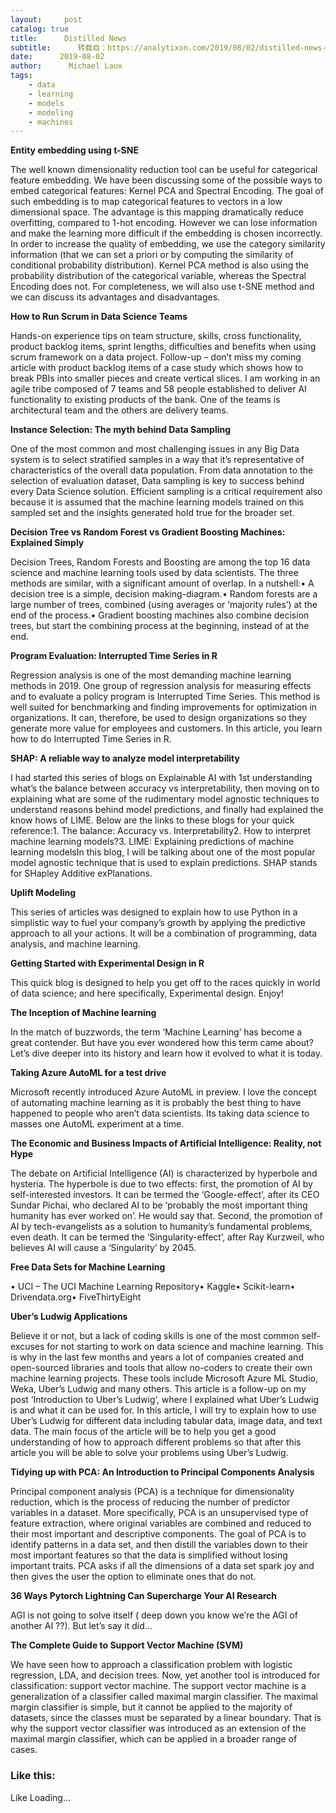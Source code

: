 ```yaml
---
layout:     post
catalog: true
title:      Distilled News
subtitle:      转载自：https://analytixon.com/2019/08/02/distilled-news-1151/
date:      2019-08-02
author:      Michael Laux
tags:
    - data
    - learning
    - models
    - modeling
    - machines
---
```


**Entity embedding using t-SNE**

The well known dimensionality reduction tool can be useful for categorical feature embedding. We have been discussing some of the possible ways to embed categorical features: Kernel PCA and Spectral Encoding. The goal of such embedding is to map categorical features to vectors in a low dimensional space. The advantage is this mapping dramatically reduce overfitting, compared to 1-hot encoding. However we can lose information and make the learning more difficult if the embedding is chosen incorrectly. In order to increase the quality of embedding, we use the category similarity information (that we can set a priori or by computing the similarity of conditional probability distribution). Kernel PCA method is also using the probability distribution of the categorical variable, whereas the Spectral Encoding does not. For completeness, we will also use t-SNE method and we can discuss its advantages and disadvantages.

**How to Run Scrum in Data Science Teams**

Hands-on experience tips on team structure, skills, cross functionality, product backlog items, sprint lengths, difficulties and benefits when using scrum framework on a data project. Follow-up – don’t miss my coming article with product backlog items of a case study which shows how to break PBIs into smaller pieces and create vertical slices. I am working in an agile tribe composed of 7 teams and 58 people established to deliver AI functionality to existing products of the bank. One of the teams is architectural team and the others are delivery teams.

**Instance Selection: The myth behind Data Sampling**

One of the most common and most challenging issues in any Big Data system is to select stratified samples in a way that it’s representative of characteristics of the overall data population. From data annotation to the selection of evaluation dataset, Data sampling is key to success behind every Data Science solution. Efficient sampling is a critical requirement also because it is assumed that the machine learning models trained on this sampled set and the insights generated hold true for the broader set.

**Decision Tree vs Random Forest vs Gradient Boosting Machines: Explained Simply**

Decision Trees, Random Forests and Boosting are among the top 16 data science and machine learning tools used by data scientists. The three methods are similar, with a significant amount of overlap. In a nutshell:• A decision tree is a simple, decision making-diagram.• Random forests are a large number of trees, combined (using averages or ‘majority rules’) at the end of the process.• Gradient boosting machines also combine decision trees, but start the combining process at the beginning, instead of at the end.

**Program Evaluation: Interrupted Time Series in R**

Regression analysis is one of the most demanding machine learning methods in 2019. One group of regression analysis for measuring effects and to evaluate a policy program is Interrupted Time Series. This method is well suited for benchmarking and finding improvements for optimization in organizations. It can, therefore, be used to design organizations so they generate more value for employees and customers. In this article, you learn how to do Interrupted Time Series in R.

**SHAP: A reliable way to analyze model interpretability**

I had started this series of blogs on Explainable AI with 1st understanding what’s the balance between accuracy vs interpretability, then moving on to explaining what are some of the rudimentary model agnostic techniques to understand reasons behind model predictions, and finally had explained the know hows of LIME. Below are the links to these blogs for your quick reference:1. The balance: Accuracy vs. Interpretability2. How to interpret machine learning models?3. LIME: Explaining predictions of machine learning modelsIn this blog, I will be talking about one of the most popular model agnostic technique that is used to explain predictions. SHAP stands for SHapley Additive exPlanations.

**Uplift Modeling**

This series of articles was designed to explain how to use Python in a simplistic way to fuel your company’s growth by applying the predictive approach to all your actions. It will be a combination of programming, data analysis, and machine learning.

**Getting Started with Experimental Design in R**

This quick blog is designed to help you get off to the races quickly in world of data science; and here specifically, Experimental design. Enjoy!

**The Inception of Machine learning**

In the match of buzzwords, the term ‘Machine Learning’ has become a great contender. But have you ever wondered how this term came about? Let’s dive deeper into its history and learn how it evolved to what it is today.

**Taking Azure AutoML for a test drive**

Microsoft recently introduced Azure AutoML in preview. I love the concept of automating machine learning as it is probably the best thing to have happened to people who aren’t data scientists. Its taking data science to masses one AutoML experiment at a time.

**The Economic and Business Impacts of Artificial Intelligence: Reality, not Hype**

The debate on Artificial Intelligence (AI) is characterized by hyperbole and hysteria. The hyperbole is due to two effects: first, the promotion of AI by self-interested investors. It can be termed the ‘Google-effect’, after its CEO Sundar Pichai, who declared AI to be ‘probably the most important thing humanity has ever worked on’. He would say that. Second, the promotion of AI by tech-evangelists as a solution to humanity’s fundamental problems, even death. It can be termed the ‘Singularity-effect’, after Ray Kurzweil, who believes AI will cause a ‘Singularity’ by 2045.

**Free Data Sets for Machine Learning**

• UCI – The UCI Machine Learning Repository• Kaggle• Scikit-learn• Drivendata.org• FiveThirtyEight

**Uber’s Ludwig Applications**

Believe it or not, but a lack of coding skills is one of the most common self-excuses for not starting to work on data science and machine learning. This is why in the last few months and years a lot of companies created and open-sourced libraries and tools that allow no-coders to create their own machine learning projects. These tools include Microsoft Azure ML Studio, Weka, Uber’s Ludwig and many others. This article is a follow-up on my post ‘Introduction to Uber’s Ludwig’, where I explained what Uber’s Ludwig is and what it can be used for. In this article, I will try to explain how to use Uber’s Ludwig for different data including tabular data, image data, and text data. The main focus of the article will be to help you get a good understanding of how to approach different problems so that after this article you will be able to solve your problems using Uber’s Ludwig.

**Tidying up with PCA: An Introduction to Principal Components Analysis**

Principal component analysis (PCA) is a technique for dimensionality reduction, which is the process of reducing the number of predictor variables in a dataset. More specifically, PCA is an unsupervised type of feature extraction, where original variables are combined and reduced to their most important and descriptive components. The goal of PCA is to identify patterns in a data set, and then distill the variables down to their most important features so that the data is simplified without losing important traits. PCA asks if all the dimensions of a data set spark joy and then gives the user the option to eliminate ones that do not.

**36 Ways Pytorch Lightning Can Supercharge Your AI Research**

AGI is not going to solve itself ( deep down you know we’re the AGI of another AI ??). But let’s say it did…

**The Complete Guide to Support Vector Machine (SVM)**

We have seen how to approach a classification problem with logistic regression, LDA, and decision trees. Now, yet another tool is introduced for classification: support vector machine. The support vector machine is a generalization of a classifier called maximal margin classifier. The maximal margin classifier is simple, but it cannot be applied to the majority of datasets, since the classes must be separated by a linear boundary. That is why the support vector classifier was introduced as an extension of the maximal margin classifier, which can be applied in a broader range of cases.

### Like this:

Like Loading...
